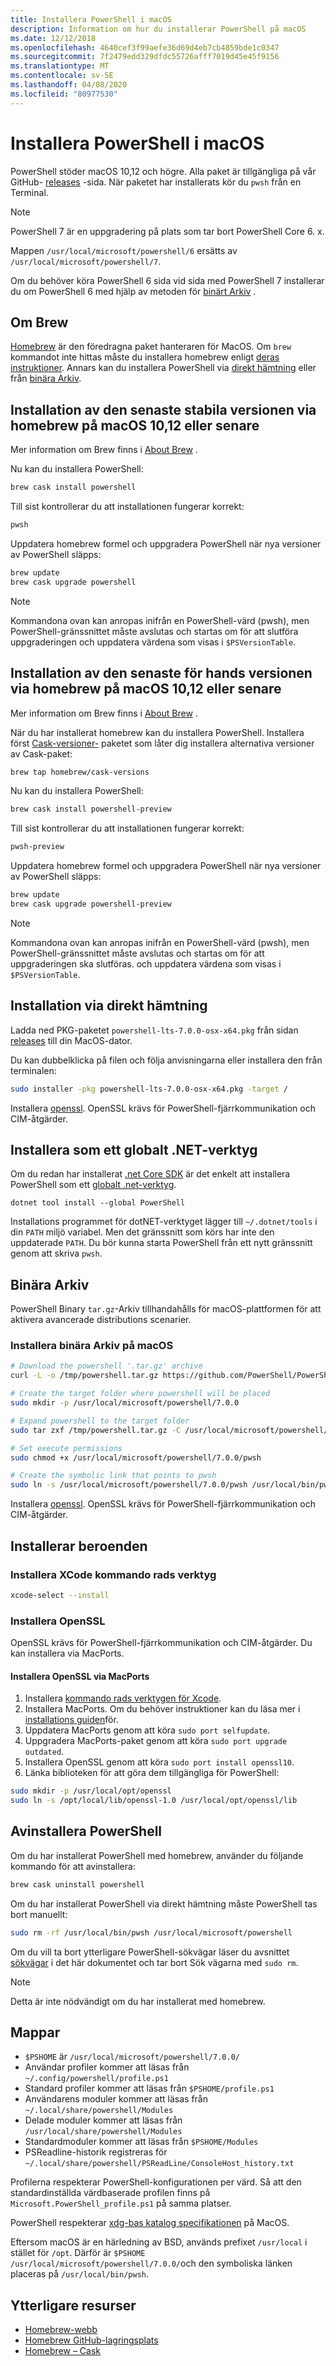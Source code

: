 ```yaml
---
title: Installera PowerShell i macOS
description: Information om hur du installerar PowerShell på macOS
ms.date: 12/12/2018
ms.openlocfilehash: 4640cef3f99aefe36d69d4eb7cb4859bde1c0347
ms.sourcegitcommit: 7f2479edd329dfdc55726afff7019d45e45f9156
ms.translationtype: MT
ms.contentlocale: sv-SE
ms.lasthandoff: 04/08/2020
ms.locfileid: "80977530"
---
```

# <a name="installing-powershell-on-macos"></a>Installera PowerShell i macOS

PowerShell stöder macOS 10,12 och högre.
Alla paket är tillgängliga på vår GitHub- [releases][] -sida.
När paketet har installerats kör du `pwsh` från en Terminal.

> [!NOTE]
> PowerShell 7 är en uppgradering på plats som tar bort PowerShell Core 6. x.
>
> Mappen `/usr/local/microsoft/powershell/6` ersätts av `/usr/local/microsoft/powershell/7`.
>
> Om du behöver köra PowerShell 6 sida vid sida med PowerShell 7 installerar du om PowerShell 6 med hjälp av metoden för [binärt Arkiv](#binary-archives) .

## <a name="about-brew"></a>Om Brew

[Homebrew][brew] är den föredragna paket hanteraren för MacOS. Om `brew` kommandot inte hittas måste du installera homebrew enligt [deras instruktioner][brew]. Annars kan du installera PowerShell via [direkt hämtning](#installation-via-direct-download) eller från [binära Arkiv](#binary-archives).

## <a name="installation-of-latest-stable-release-via-homebrew-on-macos-1012-or-higher"></a>Installation av den senaste stabila versionen via homebrew på macOS 10,12 eller senare

Mer information om Brew finns i [About Brew](#about-brew) .

Nu kan du installera PowerShell:

```sh
brew cask install powershell
```

Till sist kontrollerar du att installationen fungerar korrekt:

```sh
pwsh
```

Uppdatera homebrew formel och uppgradera PowerShell när nya versioner av PowerShell släpps:

```sh
brew update
brew cask upgrade powershell
```

> [!NOTE]
> Kommandona ovan kan anropas inifrån en PowerShell-värd (pwsh), men PowerShell-gränssnittet måste avslutas och startas om för att slutföra uppgraderingen och uppdatera värdena som visas i `$PSVersionTable`.

[brew]: https://brew.sh/

## <a name="installation-of-latest-preview-release-via-homebrew-on-macos-1012-or-higher"></a>Installation av den senaste för hands versionen via homebrew på macOS 10,12 eller senare

Mer information om Brew finns i [About Brew](#about-brew) .

När du har installerat homebrew kan du installera PowerShell.
Installera först [Cask-versioner-][cask-versions] paketet som låter dig installera alternativa versioner av Cask-paket:

```sh
brew tap homebrew/cask-versions
```

Nu kan du installera PowerShell:

```sh
brew cask install powershell-preview
```

Till sist kontrollerar du att installationen fungerar korrekt:

```sh
pwsh-preview
```

Uppdatera homebrew formel och uppgradera PowerShell när nya versioner av PowerShell släpps:

```sh
brew update
brew cask upgrade powershell-preview
```

> [!NOTE]
> Kommandona ovan kan anropas inifrån en PowerShell-värd (pwsh), men PowerShell-gränssnittet måste avslutas och startas om för att uppgraderingen ska slutföras.
> och uppdatera värdena som visas i `$PSVersionTable`.

## <a name="installation-via-direct-download"></a>Installation via direkt hämtning

Ladda ned PKG-paketet `powershell-lts-7.0.0-osx-x64.pkg`
från sidan [releases][] till din MacOS-dator.

Du kan dubbelklicka på filen och följa anvisningarna eller installera den från terminalen:

```sh
sudo installer -pkg powershell-lts-7.0.0-osx-x64.pkg -target /
```

Installera [openssl](#install-openssl). OpenSSL krävs för PowerShell-fjärrkommunikation och CIM-åtgärder.

## <a name="install-as-a-net-global-tool"></a>Installera som ett globalt .NET-verktyg

Om du redan har installerat [.net Core SDK](/dotnet/core/sdk) är det enkelt att installera PowerShell som ett [globalt .net-verktyg](/dotnet/core/tools/global-tools).

```
dotnet tool install --global PowerShell
```

Installations programmet för dotNET-verktyget lägger till `~/.dotnet/tools` i din `PATH` miljö variabel. Men det gränssnitt som körs har inte den uppdaterade `PATH`. Du bör kunna starta PowerShell från ett nytt gränssnitt genom att skriva `pwsh`.

## <a name="binary-archives"></a>Binära Arkiv

PowerShell Binary `tar.gz`-Arkiv tillhandahålls för macOS-plattformen för att aktivera avancerade distributions scenarier.

### <a name="installing-binary-archives-on-macos"></a>Installera binära Arkiv på macOS

```sh
# Download the powershell '.tar.gz' archive
curl -L -o /tmp/powershell.tar.gz https://github.com/PowerShell/PowerShell/releases/download/v7.0.0/powershell-7.0.0-osx-x64.tar.gz

# Create the target folder where powershell will be placed
sudo mkdir -p /usr/local/microsoft/powershell/7.0.0

# Expand powershell to the target folder
sudo tar zxf /tmp/powershell.tar.gz -C /usr/local/microsoft/powershell/7.0.0

# Set execute permissions
sudo chmod +x /usr/local/microsoft/powershell/7.0.0/pwsh

# Create the symbolic link that points to pwsh
sudo ln -s /usr/local/microsoft/powershell/7.0.0/pwsh /usr/local/bin/pwsh
```

Installera [openssl](#install-openssl). OpenSSL krävs för PowerShell-fjärrkommunikation och CIM-åtgärder.

## <a name="installing-dependencies"></a>Installerar beroenden

### <a name="install-xcode-command-line-tools"></a>Installera XCode kommando rads verktyg

```sh
xcode-select --install
```

### <a name="install-openssl"></a>Installera OpenSSL

OpenSSL krävs för PowerShell-fjärrkommunikation och CIM-åtgärder. Du kan installera via MacPorts.

#### <a name="install-openssl-via-macports"></a>Installera OpenSSL via MacPorts

1. Installera [kommando rads verktygen för Xcode](#install-xcode-command-line-tools).
1. Installera MacPorts.
   Om du behöver instruktioner kan du läsa mer i [installations guiden](https://guide.macports.org/chunked/installing.macports.html)för.
1. Uppdatera MacPorts genom att köra `sudo port selfupdate`.
1. Uppgradera MacPorts-paket genom att köra `sudo port upgrade outdated`.
1. Installera OpenSSL genom att köra `sudo port install openssl10`.
1. Länka biblioteken för att göra dem tillgängliga för PowerShell:

```sh
sudo mkdir -p /usr/local/opt/openssl
sudo ln -s /opt/local/lib/openssl-1.0 /usr/local/opt/openssl/lib
```

## <a name="uninstalling-powershell"></a>Avinstallera PowerShell

Om du har installerat PowerShell med homebrew, använder du följande kommando för att avinstallera:

```sh
brew cask uninstall powershell
```

Om du har installerat PowerShell via direkt hämtning måste PowerShell tas bort manuellt:

```sh
sudo rm -rf /usr/local/bin/pwsh /usr/local/microsoft/powershell
```

Om du vill ta bort ytterligare PowerShell-sökvägar läser du avsnittet [sökvägar](#paths) i det här dokumentet och tar bort Sök vägarna med `sudo rm`.

> [!NOTE]
> Detta är inte nödvändigt om du har installerat med homebrew.

## <a name="paths"></a>Mappar

* `$PSHOME` är `/usr/local/microsoft/powershell/7.0.0/`
* Användar profiler kommer att läsas från `~/.config/powershell/profile.ps1`
* Standard profiler kommer att läsas från `$PSHOME/profile.ps1`
* Användarens moduler kommer att läsas från `~/.local/share/powershell/Modules`
* Delade moduler kommer att läsas från `/usr/local/share/powershell/Modules`
* Standardmoduler kommer att läsas från `$PSHOME/Modules`
* PSReadline-historik registreras för `~/.local/share/powershell/PSReadLine/ConsoleHost_history.txt`

Profilerna respekterar PowerShell-konfigurationen per värd.
Så att den standardinställda värdbaserade profilen finns på `Microsoft.PowerShell_profile.ps1` på samma platser.

PowerShell respekterar [xdg-bas katalog specifikationen][xdg-bds] på MacOS.

Eftersom macOS är en härledning av BSD, används prefixet `/usr/local` i stället för `/opt`.
Därför är `$PSHOME` `/usr/local/microsoft/powershell/7.0.0/`och den symboliska länken placeras på `/usr/local/bin/pwsh`.

## <a name="additional-resources"></a>Ytterligare resurser

* [Homebrew-webb][brew]
* [Homebrew GitHub-lagringsplats][GitHub]
* [Homebrew – Cask][cask]

[brew]: http://brew.sh/
[Cask]: https://github.com/Homebrew/homebrew-cask
[cask-versions]: https://github.com/Homebrew/homebrew-cask-versions
[GitHub]: https://github.com/Homebrew
[releases]: https://github.com/PowerShell/PowerShell/releases/latest
[xdg-bds]: https://specifications.freedesktop.org/basedir-spec/basedir-spec-latest.html
